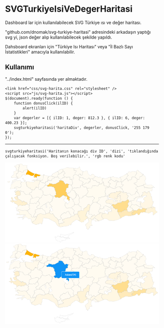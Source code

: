 # SVGTurkiyeIsiVeDegerHaritasi
Dashboard lar için kullanılabilecek SVG Türkiye ısı ve değer haritası. 

"github.com/dnomak/svg-turkiye-haritasi" adresindeki arkadaşın yaptığı svg yi, json değer alıp kullanılabilecek şekilde yapıldı.

Dahsboard ekranları için "Türkiye Isı Haritası" veya "İl Bazlı Sayı İstatistikleri" amacıyla kullanılabilir. 

## Kullanımı
"../index.html" sayfasında yer almaktadır.

    <link href="css/svg-harita.css" rel="stylesheet" />
    <script src="js/svg-harita.js"></script>
    $(document).ready(function () {
		function donusClick(ilID) {
			alert(ilID)
		}
    	var degerler = [{ ilID: 1, deger: 812.3 }, { ilID: 6, deger: 400.23 }];
    	svgturkiyeharitasi('haritaDiv', degerler, donusClick, '255 179 0');
    });
------------
	svgturkiyeharitasi('Haritanın konacağı div ID', 'dizi', 'tıklandığında çalışacak fonksiyon. Boş verilebilir.', 'rgb renk kodu'

![](doc/foto1.png)
![](doc/foto2.png)
